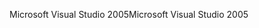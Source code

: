 <span data-ttu-id="c5f43-101">Microsoft Visual Studio 2005</span><span class="sxs-lookup"><span data-stu-id="c5f43-101">Microsoft Visual Studio 2005</span></span>